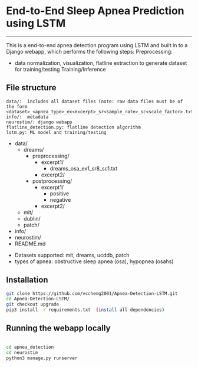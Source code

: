 # End-to-End Sleep Apnea Prediction using LSTM 
***
This is a end-to-end apnea detection program using LSTM and built in to a Django webapp, which performs the following steps:
Preprocessing:
   - data normalization, visualization, flatline extraction to generate dataset for training/testing
Training/Inference

## File structure
```
data/:  includes all dataset files (note: raw data files must be of the form <dataset>_<apnea_type>_ex<excerpt>_sr<sample_rate>_sc<scale_factor>.txt
info/:  metadata
neurostim/: django webapp 
flatline_detection.py: flatline detection algorithm
lstm.py: ML model and training/testing
```

 * data/
   * dreams/
       * preprocessing/
          * excerpt1/
            * dreams_osa_ex1_sr8_sc1.txt
          * excerpt2/
       * postprocessing/
          * excerpt1/
            * positive
            * negative
          * excerpt2/
   * mit/
   * dublin/
   * patch/
 * info/
 * neurostim/
 * README.md

- Datasets supported: mit, dreams, ucddb, patch
- types of apnea: obstructive sleep apnea (osa), hypopnea (osahs)



## Installation
 ```bash
 git clone https://github.com/vccheng2001/Apnea-Detection-LSTM.git
 cd Apnea-Detection-LSTM/ 
 git checkout upgrade
 pip3 install -r requirements.txt  (install all dependencies)
 ```
 
## Running the webapp locally
 ```bash

 cd apnea_detection
 cd neurostim
 python3 manage.py runserver 
 
 ```
 
 
